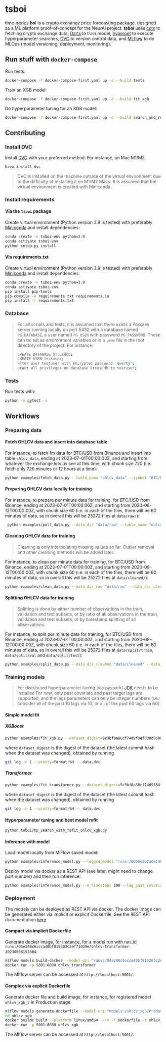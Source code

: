 # tsboi

**t**ime-**s**eries **boi** is a crypto exchange price forecasting package, designed as a ML platform proof-of-concept for the NeurAI project. **tsboi** uses [cctx](https://github.com/ccxt/ccxt) to fetching crypto exchange data, [Darts](https://github.com/unit8co/darts) to train model, [hyperopt](https://github.com/hyperopt/hyperopt) to execute hyperparameter searches, [DVC](https://github.com/iterative/dvc) to version control data, and [MLflow](https://github.com/mlflow/mlflow) to do MLOps (model versioning, deployment, monitoring). 

## Run stuff with `docker-compose`

Run tests:
```bash
docker-compose -f docker-compose-first.yaml up -d --build tests
```

Train an XGB model:
```bash
docker-compose -f docker-compose-first.yaml up -d --build fit_xgb
```

Do hyperparameter tuning for an XGB model:
```bash
docker-compose -f docker-compose-first.yaml up -d --build search_and_refit_xgb_optuna
```

## Contributing

### Install DVC

Install [DVC](https://dvc.org/doc/install) with your preferred method. For instance, on Mac M1/M2

```bash
brew install dvc
```

> DVC is installed on the machine outside of the virtual environment due to the difficulty of installing it on M1/M2 Macs. It is assumed that the virtual environment is created with Miniconda.

### Install requirements

#### Via the `tsboi` package

Create virtual environment (Python version 3.9 is tested) with preferably [Miniconda](https://docs.conda.io/en/latest/miniconda.html) and install dependencies:
```bash
conda create -n tsboi-env python=3.9
conda activate tsboi-env
python setup.py install
```

#### Via requirements.txt

Create virtual environment (Python version 3.9 is tested) with preferably [Miniconda](https://docs.conda.io/en/latest/miniconda.html) and install dependencies:

```bash
conda create -n tsboi-env python=3.9
conda activate tsboi-env
pip install pip-tools
pip-compile -o requirements.txt requirements.in
pip install -r requirements.txt
```

### Database

> For all scripts and tests, it is assumed that there exists a Posgres server running locally on port 5432 with a database named `PG_DATABASE`, a user named `PG_USER` with password `PG_PASSWORD`. These can be set as environment variables or in a `.env` file in the root directory of the project.
> For instance:
> ```bash
> CREATE DATABASE btcusddb;
> CREATE USER testuser;
> alter user testuser with encrypted password 'qwerty';
> grant all privileges on database btcusddb to testuser;
> ```

### Tests

Run tests with:

```bash
python -m pytest -s
```

## Workflows

### Preparing data

#### Fetch OHLCV data and insert into database table

For instance, to fetch 1m data for BTC/USD from Binance and insert into table `ohlcv_data`, ending at 2023-07-01T00:00:00Z, and starting from whatever the exchange lets us see at this time, with chunk size 720 (i.e. fetch only 720 minutes or 12 hours at a time):
```bash
python examples/fetch_data.py --table_name "ohlcv_data" --symbol "BTC/USD" --exchange_name "binance" --end_timestamp "2023-07-01T00:00:00Z" --periodicity "1m" --chunk_size 720
```

#### Preparing OHLCV data locally for training

For instance, to prepare per minute data for training, for BTC/USD from Binance, ending at 2023-07-01T00:00:00Z, and starting from 2020-08-12T00:00:00Z, with chunk size 60 (i.e. in each of the files, there will be 60 minutes of data, so in overall this will be 25272 files at `data/raw/`):
```bash
 python examples/pull_data.py --data_dir "data/raw" --table_name "ohlcv_data" --from_timestamp "2020-08-12T00:00:00Z" --end_timestamp "2023-07-01T00:00:00Z" --periodicity "minute" --chunk_size 60
```

#### Cleaning OHLCV data for training

> Cleaning is only interpolating missing values so far. Outlier removal and other cleaning methods will be added later.

For instance, to clean per minute data for training, for BTC/USD from Binance, ending at 2023-07-01T00:00:00Z, and starting from 2020-08-12T00:00:00Z, with chunk size 60 (i.e. in each of the files, there will be 60 minutes of data, so in overall this will be 25272 files at `data/cleaned/`):
```bash
python examples/clean_data.py --data_dir_raw "data/raw" --data_dir_cleaned "data/cleaned"
```

#### Splitting OHLCV data for training

> Splitting is done by either number of observations in the train, validation and test subsets, or by ratio of all observations in the train, validation and test subsets, or by timestamp splitting of all observations.

For instance, to split per minute data for training, for BTC/USD from Binance, ending at 2023-07-01T00:00:00Z, and starting from 2020-08-12T00:00:00Z, with chunk size 60 (i.e. in each of the files, there will be 60 minutes of data, so in overall this will be 25272 files at `data/split/train`, `data/split/val` and `data/split/test`):
```bash
python examples/split_data.py --data_dir_cleaned "data/cleaned" --data_dir_split "data/split" --ratio --ratio_train 0.8 --ratio_val 0.12
```

### Training models

> For distributed hyperparameter tuning (via pyspark) [JDK](https://www.oracle.com/java/technologies/downloads/#jdk20-mac) needs to be installed
> For now, only past covariate and past target lags are supported, and the lags parameters can only be integer numbers (i.e.: consider all of the past 10 lags via 10, or all of the past 60 lags via 60).

#### Simple model fit


##### XGBoost

```bash
python examples/fit_xgb.py --dataset_digest=9c3bf8a86cf74d9f84fd38d86087314e70766a95 --random_state=42
```
where `dataset_digest` is the digest of the dataset (the latest commit hash when the dataset was changed), obtained by running
```bash
git log -n 1 --pretty=format:%H -- data.dvc
```

##### Transformer

```bash
python examples/fit_transformer.py --dataset_digest=9c3bf8a86cf74d9f84fd38d86087314e70766a95 --random_state=42
```
where `dataset_digest` is the digest of the dataset (the latest commit hash when the dataset was changed), obtained by running
```bash
git log -n 1 --pretty=format:%H -- data.dvc
```

#### Hyperparameter tuning and best model refit

```bash
python tsboi/hp_search_with_refit_ohlcv_xgb.py
```


#### Inference with model

Load model locally from MlFlow saved model:
```bash
python examples/inference_model.py --logged_model "runs:/6096ca92a6e140f2a48a929b6291bc11/ohlcv-xgb-20230807162915" --n_timesteps 100 --lag_past_covariates 60
```

Deploy model via docker as a REST API (see later, might need to change port number) and then run inference:
```bash
python examples/inference_model.py --n_timesteps 100 --lag_past_covariates 60
```

### Deployment

The models can be deployed as REST API via docker. The docker image can be generated either via implicit or explicit Dockerfile. See the REST API documentation [here](https://mlflow.org/docs/latest/models.html#id66).

#### Compact via implicit Dockerfile

Generate docker image, for instance, for a model run with run_id `runs:/04e248c6acca40bf815203c2ef71dd9e/ohlcv-transformer-20230808152504`:
```bash
mlflow models build-docker --model-uri "runs:/04e248c6acca40bf815203c2ef71dd9e/ohlcv-transformer-20230808152504" --name ohlcv_transformer
docker run -p 5001:8080 ohlcv_transformer
```
The Mlflow server can be accessed at `http://localhost:5001/`.

#### Complex via explicit Dockerfile

Generate docker file and build image, for instance, for registered model `ohlcv_xgb_5` in Production stage:
```bash
mlflow models generate-dockerfile --model-uri "models:/ohlcv_xgb/Production" -d ohlcv_xgb
cd ohlcv_xgb
docker buildx build --platform linux/amd64 --rm -f Dockerfile -t ohlcv_xgb .
docker run -p 5001:8080 ohlcv_xgb
```
The Mlflow server can be accessed at `http://localhost:5001/`.